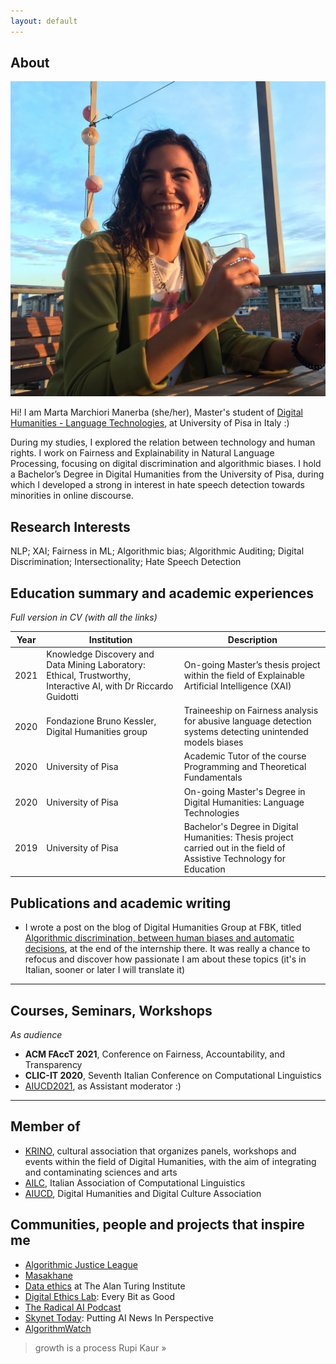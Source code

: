 ```yaml
---
layout: default
---
```


## About

<img class="profile-picture" src="profile_pict.jpg">

Hi! I am Marta Marchiori Manerba (she/her), Master's student of <a href="https://infouma.fileli.unipi.it/laurea-magistrale/percorsi-formativi/tlin/" target="_blank">Digital Humanities - Language Technologies</a>, at University of Pisa in Italy :) 

During my studies, I explored the relation between technology and human rights. I work on Fairness and Explainability in Natural Language Processing, focusing on digital discrimination and algorithmic biases. I hold a Bachelor’s Degree in Digital Humanities from the University of Pisa, during which I developed a strong in interest in hate speech detection towards minorities in online discourse.

## Research Interests

NLP; XAI; Fairness in ML; Algorithmic bias; Algorithmic Auditing; Digital Discrimination; Intersectionality; Hate Speech Detection

## Education summary and academic experiences

*Full version in CV (with all the links)*

Year | Institution | Description
-----|--------------------------------------------------------------------------------------|--------------------------------------------
2021 | Knowledge Discovery and Data Mining Laboratory: Ethical, Trustworthy, Interactive AI, with Dr Riccardo Guidotti | On-going Master’s thesis project within the field of Explainable Artificial Intelligence (XAI)
2020 | Fondazione Bruno Kessler, Digital Humanities group | Traineeship on Fairness analysis for abusive language detection systems detecting unintended models biases
2020 | University of Pisa | Academic Tutor of the course Programming and Theoretical Fundamentals
2020 | University of Pisa | On-going Master's Degree in Digital Humanities: Language Technologies
2019 | University of Pisa | Bachelor's Degree in Digital Humanities: Thesis project carried out in the field of Assistive Technology for Education

## Publications and academic writing 

* I wrote a post on the blog of Digital Humanities Group at FBK, titled <a href="https://dh.fbk.eu/2021/02/discriminazioni-algoritmiche-tra-pregiudizi-umani-e-decisioni-automatiche/" target="_blank">Algorithmic discrimination, between human biases and automatic decisions</a>, at the end of the internship there. It was really a chance to refocus and discover how passionate I am about these topics (it's in Italian, sooner or later I will translate it)

---

## Courses, Seminars, Workshops

*As audience*

* **ACM FAccT 2021**, Conference on Fairness, Accountability, and Transparency
* **CLIC-IT 2020**, Seventh Italian Conference on Computational Linguistics
* <a href="https://aiucd2021.labcd.unipi.it/" target="_blank">AIUCD2021</a>, as Assistant moderator :)


---

## Member of 

* <a href="https://krino.org/" target="_blank">KRINO</a>, cultural association that organizes panels, workshops and events within the field of Digital Humanities, with the aim of integrating and contaminating sciences and arts
* <a href="https://www.ai-lc.it/en/" target="_blank">AILC</a>, Italian Association of Computational Linguistics
* <a href="http://www.aiucd.it/" target="_blank">AIUCD</a>, Digital Humanities and Digital Culture Association

## Communities, people and projects that inspire me 

* <a href="https://www.ajl.org/about" target="_blank">Algorithmic Justice League</a>
* <a href="https://www.masakhane.io/" target="_blank">Masakhane</a>
* <a href="https://www.turing.ac.uk/research/data-ethics" target="_blank">Data ethics</a> at The Alan Turing Institute
* <a href="https://digitalethicslab.oii.ox.ac.uk/" target="_blank">Digital Ethics Lab</a>: Every Bit as Good
* <a href="https://www.radicalai.org/" target="_blank">The Radical AI Podcast</a>
* <a href="https://www.skynettoday.com/" target="_blank">Skynet Today</a>: Putting AI News In Perspective
* <a href="https://algorithmwatch.org/en/" target="_blank">AlgorithmWatch</a>

> growth is a process Rupi Kaur »

